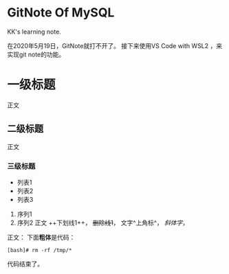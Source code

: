 # GitNote Of MySQL

KK's learning note.

在2020年5月19日，GitNote就打不开了。
接下来使用VS Code with WSL2 ，来实现git note的功能。

# 一级标题
正文
## 二级标题
正文
### 三级标题
- 列表1
- 列表2
- 列表3  
1. 序列1
2. 序列2
正文
++下划线1++， ~~删除线1~~， 文字^上角标^， *斜体字*，

正文：
下面**粗体**是代码：
```
[bash]# rm -rf /tmp/*
```
代码结束了。